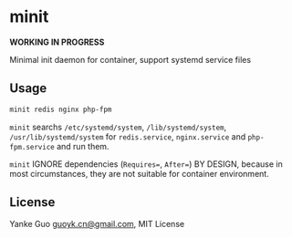 # minit

**WORKING IN PROGRESS**

Minimal init daemon for container, support systemd service files

## Usage

```bash
minit redis nginx php-fpm
```

`minit` searchs `/etc/systemd/system`, `/lib/systemd/system`, `/usr/lib/systemd/system` for `redis.service`, `nginx.service` and `php-fpm.service` and run them.

`minit` IGNORE dependencies (`Requires=`, `After=`) BY DESIGN, because in most circumstances, they are not suitable for container environment.

## License

Yanke Guo <guoyk.cn@gmail.com>, MIT License
